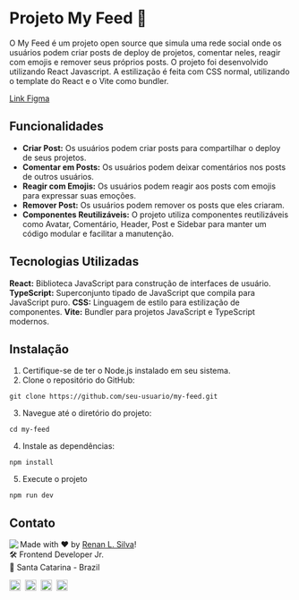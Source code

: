 # Projeto My Feed 🚩

O My Feed é um projeto open source que simula uma rede social onde os usuários podem criar posts de deploy de projetos, comentar neles, reagir com emojis e remover seus próprios posts. O projeto foi desenvolvido utilizando React Javascript. A estilização é feita com CSS normal, utilizando o template do React e o Vite como bundler.

[Link Figma](https://www.figma.com/community/file/1113573231685349036/ignite-feed)

## Funcionalidades

- **Criar Post:** Os usuários podem criar posts para compartilhar o deploy de seus projetos.
- **Comentar em Posts:** Os usuários podem deixar comentários nos posts de outros usuários.
- **Reagir com Emojis:** Os usuários podem reagir aos posts com emojis para expressar suas emoções.
- **Remover Post:** Os usuários podem remover os posts que eles criaram.
- **Componentes Reutilizáveis:** O projeto utiliza componentes reutilizáveis como Avatar, Comentário, Header, Post e Sidebar para manter um código modular e facilitar a manutenção.

## Tecnologias Utilizadas

**React:** Biblioteca JavaScript para construção de interfaces de usuário.
**TypeScript:** Superconjunto tipado de JavaScript que compila para JavaScript puro.
**CSS:** Linguagem de estilo para estilização de componentes.
**Vite:** Bundler para projetos JavaScript e TypeScript modernos.

## Instalação

1. Certifique-se de ter o Node.js instalado em seu sistema.
2. Clone o repositório do GitHub:

```
git clone https://github.com/seu-usuario/my-feed.git
```

3. Navegue até o diretório do projeto:

```
cd my-feed
```

4. Instale as dependências:

```
npm install
```

5. Execute o projeto

```
npm run dev
```

## Contato

<img align="left" src="https://avatars.githubusercontent.com/renyzeraa?size=100">

Made with ❤️ by [Renan L. Silva](https://github.com/renyzeraa)! <br>
🛠 Frontend Developer Jr. <br>
📍 Santa Catarina - Brazil <br>

<a href="https://www.linkedin.com/in/renyzeraa" target="_blank"><img src="https://img.shields.io/badge/LinkedIn-0077B5?style=flat&logo=linkedin&logoColor=white" alt="LinkedIn Badge" height="20"></a>&nbsp;
<a href="mailto:renansilvaytb@gmail.com" target="_blank"><img src="https://img.shields.io/badge/Gmail-D14836?style=flat&logo=gmail&logoColor=white" alt="Gmail Badge" height="20"></a>&nbsp;
<a href="#"><img src="https://img.shields.io/badge/Discord-%237289DA.svg?logo=discord&logoColor=white" title="renan_s#7826" alt="Discord Badge" height="20"></a>&nbsp;
<a href="https://www.github.com/renyzeraa" target="_blank"><img src="https://img.shields.io/badge/GitHub-100000?style=flat&logo=github&logoColor=white" alt="GitHub Badge" height="20"></a>&nbsp;

<br clear="left"/>
